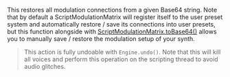 This restores all modulation connections from a given Base64 string. Note that by default a ScriptModulationMatrix will register itself to the user preset system and automatically restore / save its connections into user presets, but this function alongside with [ScriptModulationMatrix.toBase64()](/scripting/scripting-api/scriptmodulationmatrix#tobase64) allows you to manually save / restore the modulation setup of your synth.

> This action is fully undoable with `Engine.undo()`. Note that this will kill all voices and perform this operation on the scripting thread to avoid audio glitches.